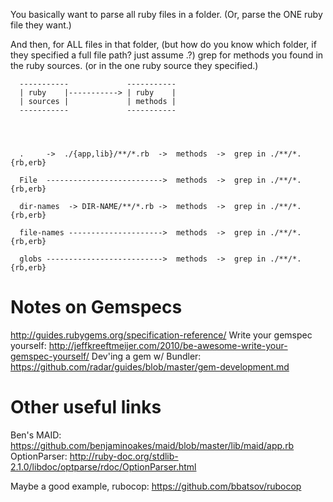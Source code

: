 You basically want to parse all ruby files in a folder.
(Or, parse the ONE ruby file they want.)

And then, for ALL files in that folder,
(but how do you know which folder, if they specified a full file path? just assume .?)
grep for methods you found in the ruby sources.
(or in the one ruby source they specified.)


      -----------             -----------
      | ruby    |-----------> | ruby    |
      | sources |             | methods |
      -----------             -----------




      .     ->  ./{app,lib}/**/*.rb  ->  methods  ->  grep in ./**/*.{rb,erb}

      File  -------------------------->  methods  ->  grep in ./**/*.{rb,erb}

      dir-names  -> DIR-NAME/**/*.rb ->  methods  ->  grep in ./**/*.{rb,erb}
      
      file-names --------------------->  methods  ->  grep in ./**/*.{rb,erb}
      
      globs -------------------------->  methods  ->  grep in ./**/*.{rb,erb} 






# Notes on Gemspecs

http://guides.rubygems.org/specification-reference/
Write your gemspec yourself: http://jeffkreeftmeijer.com/2010/be-awesome-write-your-gemspec-yourself/
Dev'ing a gem w/ Bundler: https://github.com/radar/guides/blob/master/gem-development.md



# Other useful links

Ben's MAID: https://github.com/benjaminoakes/maid/blob/master/lib/maid/app.rb
OptionParser: http://ruby-doc.org/stdlib-2.1.0/libdoc/optparse/rdoc/OptionParser.html

Maybe a good example, rubocop: https://github.com/bbatsov/rubocop

